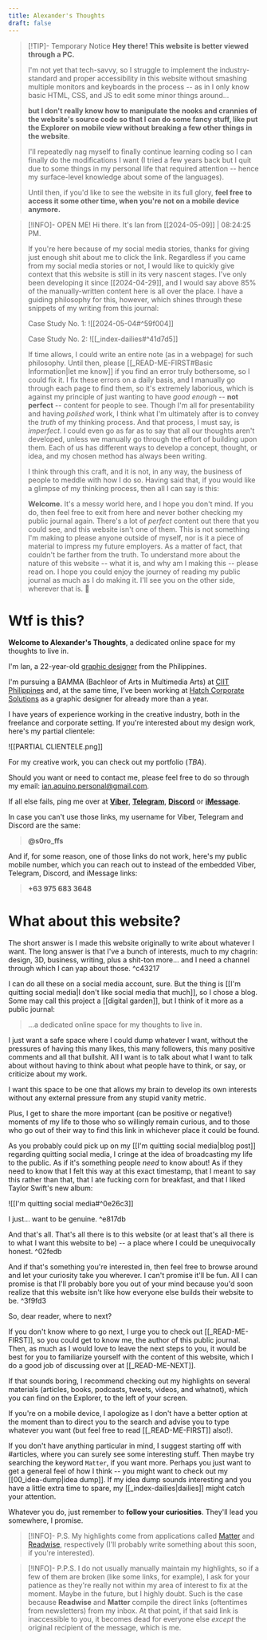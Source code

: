 ```yaml
---
title: Alexander's Thoughts
draft: false
---
```


> [!TIP]- Temporary Notice
> **Hey there! This website is better viewed through a PC.** 
> 
> I'm not yet that tech-savvy, so I struggle to implement the industry-standard and proper accessibility in this website without smashing multiple monitors and keyboards in the process -- as in I only know basic HTML, CSS, and JS to edit some minor things around... 
> 
> **but I don't really know how to manipulate the nooks and crannies of the website's source code so that I can do some fancy stuff, like put the Explorer on mobile view without breaking a few other things in the website**.
> 
> I'll repeatedly nag myself to finally continue learning coding so I can finally do the modifications I want (I tried a few years back but I quit due to some things in my personal life that required attention -- hence my surface-level knowledge about some of the languages).
> 
> Until then, if you'd like to see the website in its full glory, **feel free to access it some other time, when you're not on a mobile device anymore.**

>[!INFO]- OPEN ME!
>Hi there. It's Ian from [[2024-05-09]] | 08:24:25 PM. 
>
>If you're here because of my social media stories, thanks for giving just enough shit about me to click the link. Regardless if you came from my social media stories or not, I would like to quickly give context that this website is still in its very nascent stages. I've only been developing it since [[2024-04-29]], and I would say above 85% of the manually-written content here is all over the place. I have a guiding philosophy for this, however, which shines through these snippets of my writing from this journal:
> 
>Case Study No. 1: 
>![[2024-05-04#^59f004]]
>
>Case Study No. 2:
> ![[_index-dailies#^41d7d5]]
> 
>If time allows, I could write an entire note (as in a webpage) for such philosophy. Until then, please [[_READ-ME-FIRST#Basic Information|let me know]] if you find an error truly bothersome, so I could fix it. I fix these errors on a daily basis, and I manually go through each page to find them, so it's extremely laborious, which is against my principle of just wanting to have *good enough* -- **not perfect** -- content for people to see. Though I'm all for presentability and having *polished* work, I think what I'm ultimately after is to convey the *truth* of my thinking process. And that process, I must say, is *imperfect*. I could even go as far as to say that all our thoughts aren't developed, unless we manually go through the effort of building upon them. Each of us has different ways to develop a concept, thought, or idea, and my chosen method has always been writing. 
>
>I think through this craft, and it is not, in any way, the business of people to meddle with how I do so. Having said that, if you would like a glimpse of my thinking process, then all I can say is this: 
>
>**Welcome.** It's a messy world here, and I hope you don't mind. If you do, then feel free to exit from here and never bother checking my public journal again. There's a lot of *perfect* content out there that you could see, and this website isn't one of them. This is not something I'm making to please anyone outside of myself, nor is it a piece of material to impress my future employers. As a matter of fact, that couldn't be farther from the truth. To understand more about the nature of this website -- what it is, and why am I making this -- please read on. I hope you could enjoy the journey of reading my public journal as much as I do making it. I'll see you on the other side, wherever that is. 🩶 

# Wtf is this?

**Welcome to Alexander's Thoughts**, a dedicated online space for my thoughts to live in.

I'm Ian, a 22-year-old [graphic designer](https://www.linkedin.com/in/theianaquino1/) from the Philippines. 

I'm pursuing a BAMMA (Bachleor of Arts in Multimedia Arts) at [CIIT Philippines](https://www.ciit.edu.ph/) and, at the same time, I've been working at [Hatch Corporate Solutions](https://www.instagram.com/hatch.solutions/?hl=en) as a graphic designer for already more than a year. 

I have years of experience working in the creative industry, both in the freelance and corporate setting. If you're interested about my design work, here's my partial clientele:

![[PARTIAL CLIENTELE.png]]

For my creative work, you can check out my portfolio (*TBA*).

Should you want or need to contact me, please feel free to do so through my email: ian.aquino.personal@gmail.com.

If all else fails, ping me over at [**Viber**](viber://chat?number=%2B639756833648), [**Telegram**](https://telegram.me/soro_ffs), [**Discord**](https://discord.com/users/757517950776246316) or [**iMessage**](sms://09756833648). 

In case you can't use those links, my username for Viber, Telegram and Discord are the same:

> **@s0ro_ffs**

And if, for some reason, one of those links do not work, here's my public mobile number, which you can reach out to instead of the embedded Viber, Telegram, Discord, and iMessage links: 

> **+63 975 683 3648**
# What about this website?

The short answer is I made this website originally to write about whatever I want. The long answer is that I've a bunch of interests, much to my chagrin: design, 3D, business, writing, plus a shit-ton more... and I need a channel through which I can yap about those. ^c43217

I can do all these on a social media account, sure. But the thing is [[I'm quitting social media|I don't like social media that much]], so I chose a blog. Some may call this project a [[digital garden]], but I think of it more as a public journal:

>...a dedicated online space for my thoughts to live in.

I just want a safe space where I could dump whatever I want, without the pressures of having this many likes, this many followers, this many positive comments and all that bullshit. All I want is to talk about what I want to talk about without having to think about what people have to think, or say, or criticize about my work.

I want this space to be one that allows my brain to develop its own interests without any external pressure from any stupid vanity metric.

Plus, I get to share the more important (can be positive or negative!) moments of my life to those who so willingly remain curious, and to those who go out of their way to find this link in whichever place it could be found.

As you probably could pick up on my [[I'm quitting social media|blog post]] regarding quitting social media, I cringe at the idea of broadcasting my life to the public. As if it's something people *need* to know about! As if they need to know that I felt this way at this exact timestamp, that I meant to say this rather than that, that I ate fucking corn for breakfast, and that I liked Taylor Swift's new album:

![[I'm quitting social media#^0e26c3]]

I just... want to be genuine. ^e817db

And that's all. That's all there is to this website (or at least that's all there is to what I want this website to be) -- a place where I could be unequivocally honest. ^02fedb

And if that's something you're interested in, then feel free to browse around and let your curiosity take you wherever. I can't promise it'll be fun. All I can promise is that I'll probably bore you out of your mind because you'd soon realize that this website isn't like how everyone else builds their website to be. ^3f9fd3

So, dear reader, where to next?

If you don't know where to go next, I urge you to check out [[_READ-ME-FIRST]], so you could get to know me, the author of this public journal. Then, as much as I would love to leave the next steps to you, it would be best for you to familiarize yourself with the content of this website, which I do a good job of discussing over at [[_READ-ME-NEXT]]. 

If that sounds boring, I recommend checking out my highlights on several materials (articles, books, podcasts, tweets, videos, and whatnot), which you can find on the Explorer, to the left of your screen.

If you're on a mobile device, I apologize as I don't have a better option at the moment than to direct you to the search and advise you to type whatever you want (but feel free to read [[_READ-ME-FIRST]] also!). 

If you don't have anything particular in mind, I suggest starting off with #articles, where you can surely see some interesting stuff. Then maybe try searching the keyword `Matter`, if you want more. Perhaps you just want to get a general feel of how I think -- you might want to check out my [[00_idea-dump|idea dump]]. If my idea dump sounds interesting and you have a little extra time to spare, my [[_index-dailies|dailies]] might catch your attention. 

Whatever you do, just remember to **follow your curiosities**. They'll lead you somewhere, I promise.


> [!INFO]- P.S.
> My highlights come from applications called [Matter](https://web.getmatter.com/referral/4gs6wuqe) and [Readwise](https://readwise.io/i/ian161), respectively (I'll probably write something about this soon, if you're interested).


> [!INFO]- P.P.S.
> I do not usually manually maintain my highlights, so if a few of them are broken (like some links, for example), I ask for your patience as they're really not within my area of interest to fix at the moment. Maybe in the future, but I highly doubt. Such is the case because **Readwise** and **Matter** compile the direct links (oftentimes from newsletters) from my inbox. At that point, if that said link is inaccessible to you, it becomes dead for everyone else *except* the original recipient of the message, which is me.
